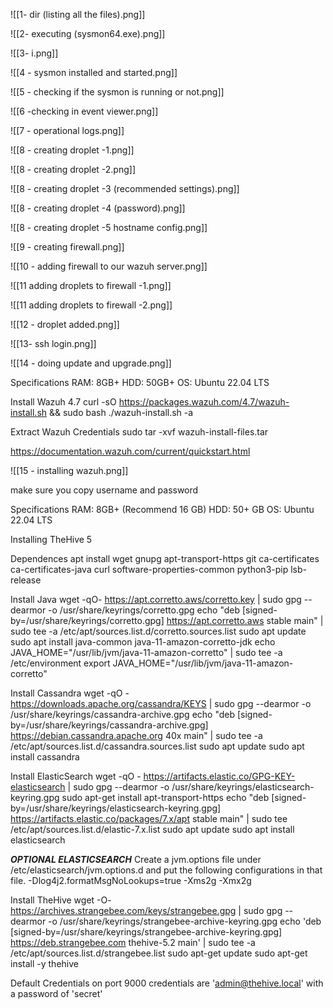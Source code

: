 ![[1- dir (listing all the files).png]]

![[2- executing (sysmon64.exe).png]]

![[3- i.png]]

![[4 - sysmon installed and started.png]]

![[5 - checking if the sysmon is running or not.png]]

![[6 -checking in event viewer.png]]

![[7 - operational logs.png]]

![[8 - creating droplet -1.png]]

![[8 - creating droplet -2.png]]

![[8 - creating droplet -3 (recommended settings).png]]

![[8 - creating droplet -4 (password).png]]

![[8 - creating droplet -5 hostname config.png]]

![[9 - creating firewall.png]]

![[10 - adding firewall to our wazuh server.png]]

![[11 adding droplets to firewall -1.png]]

![[11 adding droplets to firewall -2.png]]

![[12 - droplet added.png]]

![[13- ssh login.png]]

![[14 - doing update and upgrade.png]]


Specifications
RAM: 8GB+
HDD: 50GB+
OS: Ubuntu 22.04 LTS

Install Wazuh 4.7
curl -sO https://packages.wazuh.com/4.7/wazuh-install.sh && sudo bash ./wazuh-install.sh -a

Extract Wazuh Credentials
sudo tar -xvf wazuh-install-files.tar


https://documentation.wazuh.com/current/quickstart.html

![[15 - installing wazuh.png]]


make sure you copy username and password



Specifications
RAM: 8GB+ (Recommend 16 GB)
HDD: 50+ GB
OS: Ubuntu 22.04 LTS

Installing TheHive 5

Dependences
apt install wget gnupg apt-transport-https git ca-certificates ca-certificates-java curl  software-properties-common python3-pip lsb-release

Install Java
wget -qO- https://apt.corretto.aws/corretto.key | sudo gpg --dearmor  -o /usr/share/keyrings/corretto.gpg
echo "deb [signed-by=/usr/share/keyrings/corretto.gpg] https://apt.corretto.aws stable main" |  sudo tee -a /etc/apt/sources.list.d/corretto.sources.list
sudo apt update
sudo apt install java-common java-11-amazon-corretto-jdk
echo JAVA_HOME="/usr/lib/jvm/java-11-amazon-corretto" | sudo tee -a /etc/environment 
export JAVA_HOME="/usr/lib/jvm/java-11-amazon-corretto"

Install Cassandra
wget -qO -  https://downloads.apache.org/cassandra/KEYS | sudo gpg --dearmor  -o /usr/share/keyrings/cassandra-archive.gpg
echo "deb [signed-by=/usr/share/keyrings/cassandra-archive.gpg] https://debian.cassandra.apache.org 40x main" |  sudo tee -a /etc/apt/sources.list.d/cassandra.sources.list
sudo apt update
sudo apt install cassandra

Install ElasticSearch
wget -qO - https://artifacts.elastic.co/GPG-KEY-elasticsearch |  sudo gpg --dearmor -o /usr/share/keyrings/elasticsearch-keyring.gpg
sudo apt-get install apt-transport-https
echo "deb [signed-by=/usr/share/keyrings/elasticsearch-keyring.gpg] https://artifacts.elastic.co/packages/7.x/apt stable main" |  sudo tee /etc/apt/sources.list.d/elastic-7.x.list
sudo apt update
sudo apt install elasticsearch

***OPTIONAL ELASTICSEARCH***
Create a jvm.options file under /etc/elasticsearch/jvm.options.d and put the following configurations in that file.
-Dlog4j2.formatMsgNoLookups=true
-Xms2g
-Xmx2g

Install TheHive
wget -O- https://archives.strangebee.com/keys/strangebee.gpg | sudo gpg --dearmor -o /usr/share/keyrings/strangebee-archive-keyring.gpg
echo 'deb [signed-by=/usr/share/keyrings/strangebee-archive-keyring.gpg] https://deb.strangebee.com thehive-5.2 main' | sudo tee -a /etc/apt/sources.list.d/strangebee.list
sudo apt-get update
sudo apt-get install -y thehive

Default Credentials on port 9000
credentials are 'admin@thehive.local' with a password of 'secret'